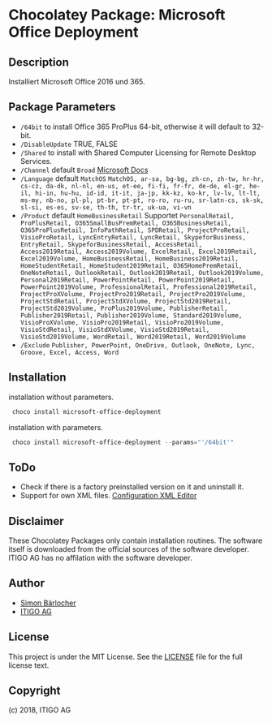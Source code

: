 # Chocolatey Package: Microsoft Office Deployment

## Description

Installiert Microsoft Office 2016 und 365.

## Package Parameters

* `/64bit` to install Office 365 ProPlus 64-bit, otherwise it will default to 32-bit.
* `/DisableUpdate` TRUE, FALSE
* `/Shared` to install with Shared Computer Licensing for Remote Desktop Services.
* `/Channel` default `Broad` [Microsoft Docs](https://docs.microsoft.com/en-us/DeployOffice/overview-of-update-channels-for-office-365-proplus?redirectSourcePath=%252fen-us%252farticle%252f9ccf0f13-28ff-4975-9bd2-7e4ea2fefef4)
* `/Language` default `MatchOS` `MatchOS, ar-sa, bg-bg, zh-cn, zh-tw, hr-hr, cs-cz, da-dk, nl-nl, en-us, et-ee, fi-fi, fr-fr, de-de, el-gr, he-il, hi-in, hu-hu, id-id, it-it, ja-jp, kk-kz, ko-kr, lv-lv, lt-lt, ms-my, nb-no, pl-pl, pt-br, pt-pt, ro-ro, ru-ru, sr-latn-cs, sk-sk, sl-si, es-es, sv-se, th-th, tr-tr, uk-ua, vi-vn`
* `/Product` default `HomeBusinessRetail` Supportet `PersonalRetail, ProPlusRetail, O365SmallBusPremRetail, O365BusinessRetail, O365ProPlusRetail, InfoPathRetail, SPDRetail, ProjectProRetail, VisioProRetail, LyncEntryRetail, LyncRetail, SkypeforBusiness, EntryRetail, SkypeforBusinessRetail, AccessRetail, Access2019Retail, Access2019Volume, ExcelRetail, Excel2019Retail, Excel2019Volume, HomeBusinessRetail, HomeBusiness2019Retail, HomeStudentRetail, HomeStudent2019Retail, O365HomePremRetail, OneNoteRetail, OutlookRetail, Outlook2019Retail, Outlook2019Volume, Personal2019Retail, PowerPointRetail, PowerPoint2019Retail, PowerPoint2019Volume, ProfessionalRetail, Professional2019Retail, ProjectProXVolume, ProjectPro2019Retail, ProjectPro2019Volume, ProjectStdRetail, ProjectStdXVolume, ProjectStd2019Retail, ProjectStd2019Volume, ProPlus2019Volume, PublisherRetail, Publisher2019Retail, Publisher2019Volume, Standard2019Volume, VisioProXVolume, VisioPro2019Retail, VisioPro2019Volume, VisioStdRetail, VisioStdXVolume, VisioStd2019Retail, VisioStd2019Volume, WordRetail, Word2019Retail, Word2019Volume`
* `/Exclude` `Publisher, PowerPoint, OneDrive, Outlook, OneNote, Lync, Groove, Excel, Access, Word`

## Installation

installation without parameters.

```ps1
 choco install microsoft-office-deployment
```

installation with parameters.

```ps1
 choco install microsoft-office-deployment --params="'/64bit'"
```

## ToDo

* Check if there is a factory preinstalled version on it and uninstall it.
* Support for own XML files. [Configuration XML Editor](https://officedev.github.io/Office-IT-Pro-Deployment-Scripts/XmlEditor.html)

## Disclaimer

These Chocolatey Packages only contain installation routines. The software itself is downloaded from the official sources of the software developer. ITIGO AG has no affilation with the software developer.

## Author

* [Simon Bärlocher](https://sbaerlocher.ch)
* [ITIGO AG](https://www.itigo.ch)

## License

This project is under the MIT License. See the [LICENSE](LICENSE) file for the full license text.

## Copyright

(c) 2018, ITIGO AG

